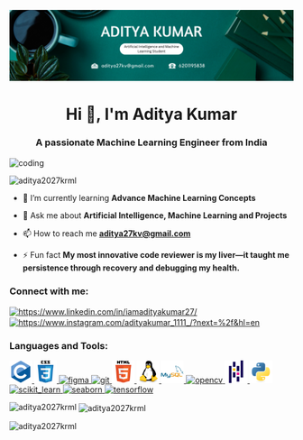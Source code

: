 ![Logo](https://github.com/aditya2027krml/aditya2027krml/blob/main/Green%20Simple%20Manager%20LinkedIn%20Banner.png)
<h1 align="center">Hi 👋, I'm Aditya Kumar</h1>
<h3 align="center">A passionate Machine Learning Engineer from India</h3>

<img align="center" alt="coding" width=300 src="[[https://i.pinimg.com/originals/66/2c/b8/662cb80af58eddb174a64ff5a67fe108.gif](https://in.pinterest.com/pin/703756177992720/)](https://i.pinimg.com/originals/bb/6a/49/bb6a49037631d9bf4053df6b9db07a5b.gif)">

<p align="left"> <img src="https://komarev.com/ghpvc/?username=aditya2027krml&label=Profile%20views&color=0e75b6&style=flat" alt="aditya2027krml" /> </p>

- 🌱 I’m currently learning **Advance Machine Learning Concepts**

- 💬 Ask me about **Artificial Intelligence, Machine Learning and Projects**

- 📫 How to reach me **aditya27kv@gmail.com**

- ⚡ Fun fact **My most innovative code reviewer is my liver—it taught me persistence through recovery and debugging my health.**

<h3 align="left">Connect with me:</h3>
<p align="left">
<a href="https://linkedin.com/in/https://www.linkedin.com/in/iamadityakumar27/" target="blank"><img align="center" src="https://raw.githubusercontent.com/rahuldkjain/github-profile-readme-generator/master/src/images/icons/Social/linked-in-alt.svg" alt="https://www.linkedin.com/in/iamadityakumar27/" height="30" width="40" /></a>
<a href="https://instagram.com/https://www.instagram.com/adityakumar_1111_/?next=%2f&hl=en" target="blank"><img align="center" src="https://raw.githubusercontent.com/rahuldkjain/github-profile-readme-generator/master/src/images/icons/Social/instagram.svg" alt="https://www.instagram.com/adityakumar_1111_/?next=%2f&hl=en" height="30" width="40" /></a>
</p>

<h3 align="left">Languages and Tools:</h3>
<p align="left"> <a href="https://www.cprogramming.com/" target="_blank" rel="noreferrer"> <img src="https://raw.githubusercontent.com/devicons/devicon/master/icons/c/c-original.svg" alt="c" width="40" height="40"/> </a> <a href="https://www.w3schools.com/css/" target="_blank" rel="noreferrer"> <img src="https://raw.githubusercontent.com/devicons/devicon/master/icons/css3/css3-original-wordmark.svg" alt="css3" width="40" height="40"/> </a> <a href="https://www.figma.com/" target="_blank" rel="noreferrer"> <img src="https://www.vectorlogo.zone/logos/figma/figma-icon.svg" alt="figma" width="40" height="40"/> </a> <a href="https://git-scm.com/" target="_blank" rel="noreferrer"> <img src="https://www.vectorlogo.zone/logos/git-scm/git-scm-icon.svg" alt="git" width="40" height="40"/> </a> <a href="https://www.w3.org/html/" target="_blank" rel="noreferrer"> <img src="https://raw.githubusercontent.com/devicons/devicon/master/icons/html5/html5-original-wordmark.svg" alt="html5" width="40" height="40"/> </a> <a href="https://www.linux.org/" target="_blank" rel="noreferrer"> <img src="https://raw.githubusercontent.com/devicons/devicon/master/icons/linux/linux-original.svg" alt="linux" width="40" height="40"/> </a> <a href="https://www.mysql.com/" target="_blank" rel="noreferrer"> <img src="https://raw.githubusercontent.com/devicons/devicon/master/icons/mysql/mysql-original-wordmark.svg" alt="mysql" width="40" height="40"/> </a> <a href="https://opencv.org/" target="_blank" rel="noreferrer"> <img src="https://www.vectorlogo.zone/logos/opencv/opencv-icon.svg" alt="opencv" width="40" height="40"/> </a> <a href="https://pandas.pydata.org/" target="_blank" rel="noreferrer"> <img src="https://raw.githubusercontent.com/devicons/devicon/2ae2a900d2f041da66e950e4d48052658d850630/icons/pandas/pandas-original.svg" alt="pandas" width="40" height="40"/> </a> <a href="https://www.python.org" target="_blank" rel="noreferrer"> <img src="https://raw.githubusercontent.com/devicons/devicon/master/icons/python/python-original.svg" alt="python" width="40" height="40"/> </a> <a href="https://scikit-learn.org/" target="_blank" rel="noreferrer"> <img src="https://upload.wikimedia.org/wikipedia/commons/0/05/Scikit_learn_logo_small.svg" alt="scikit_learn" width="40" height="40"/> </a> <a href="https://seaborn.pydata.org/" target="_blank" rel="noreferrer"> <img src="https://seaborn.pydata.org/_images/logo-mark-lightbg.svg" alt="seaborn" width="40" height="40"/> </a> <a href="https://www.tensorflow.org" target="_blank" rel="noreferrer"> <img src="https://www.vectorlogo.zone/logos/tensorflow/tensorflow-icon.svg" alt="tensorflow" width="40" height="40"/> </a> </p>

<p><img align="left" src="https://github-readme-stats.vercel.app/api/top-langs?username=aditya2027krml&show_icons=true&locale=en&layout=compact" alt="aditya2027krml" /></p>

<p>&nbsp;<img align="center" src="https://github-readme-stats.vercel.app/api?username=aditya2027krml&show_icons=true&locale=en" alt="aditya2027krml" /></p>

<p><img align="center" src="https://github-readme-streak-stats.herokuapp.com/?user=aditya2027krml&" alt="aditya2027krml" /></p>
